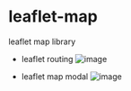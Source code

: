 # leaflet-map
leaflet map library

- leaflet routing
![image](https://user-images.githubusercontent.com/62987311/120896658-3e485100-c642-11eb-882a-f806e77e629f.png)

- leaflet map modal
![image](https://user-images.githubusercontent.com/62987311/120896588-ff1a0000-c641-11eb-92fa-3f0a4f400743.png)

